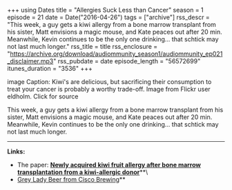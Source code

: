 +++
using Dates
title = "Allergies Suck Less than Cancer"
season = 1
episode = 21
date = Date("2016-04-26")
tags = ["archive"]
rss_descr = "This week, a guy gets a kiwi allergy from a bone marrow transplant from his sister, Matt envisions a magic mouse, and Kate peaces out after 20 min. Meanwhile, Kevin continues to be the only one drinking... that schtick may not last much longer."
rss_title = title
rss_enclosure = "https://archive.org/download/audiommunity_season1/audiommunity_ep021_disclaimer.mp3"
rss_pubdate = date
episode_length = "56572699"
itunes_duration = "3536"
+++



image Caption: Kiwi's are delicious, but sacrificing their consumption to treat your cancer is probably a worthy trade-off. Image from Flickr user eldholm. Click for source

This week, a guy gets a kiwi allergy from a bone marrow transplant from his sister, Matt envisions a magic mouse, and Kate peaces out after 20 min. Meanwhile, Kevin continues to be the only one drinking... that schtick may not last much longer.

---

**Links:**

- The paper: [**Newly acquired kiwi fruit allergy after bone marrow transplantation from a kiwi-allergic donor**](http://www.ncbi.nlm.nih.gov/pubmed/26990607)**\
- [Grey Lady Beer from Cisco Brewing](http://ciscobrewers.com/beer/the-grey-lady)**

